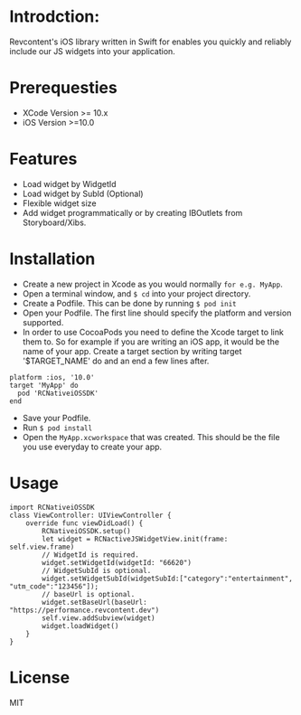 # Introdction:
Revcontent's iOS library written in Swift for enables you quickly and reliably include our JS widgets into your application.

# Prerequesties
- XCode Version >= 10.x
- iOS Version >=10.0
# Features
- Load widget by WidgetId
- Load widget by SubId (Optional)
- Flexible widget size
- Add widget programmatically or by creating IBOutlets from Storyboard/Xibs.
# Installation
- Create a new project in Xcode as you would normally `for e.g. MyApp`.
- Open a terminal window, and `$ cd` into your project directory.
- Create a Podfile. This can be done by running `$ pod init`
- Open your Podfile. The first line should specify the platform and version supported.
- In order to use CocoaPods you need to define the Xcode target to link them to. So for example if you are writing an iOS app, it would be the name of your app. Create a target section by writing target '$TARGET_NAME' do and an end a few lines after.
```
platform :ios, '10.0'
target 'MyApp' do
  pod 'RCNativeiOSSDK'
end
```
- Save your Podfile.
- Run `$ pod install`
- Open the `MyApp.xcworkspace` that was created. This should be the file you use everyday to create your app.
# Usage
```
import RCNativeiOSSDK
class ViewController: UIViewController {
    override func viewDidLoad() {
        RCNativeiOSSDK.setup()
        let widget = RCNactiveJSWidgetView.init(frame: self.view.frame)
        // WidgetId is required.
        widget.setWidgetId(widgetId: "66620")
        // WidgetSubId is optional.
        widget.setWidgetSubId(widgetSubId:["category":"entertainment", "utm_code":"123456"]);
        // baseUrl is optional.
        widget.setBaseUrl(baseUrl: "https://performance.revcontent.dev")
        self.view.addSubview(widget)
        widget.loadWidget()
    }
}

```
# License
MIT


